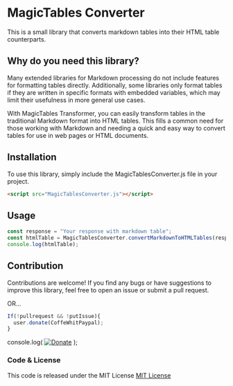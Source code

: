 # MagicTables Converter

This is a small library that converts markdown tables into their HTML table counterparts.

## Why do you need this library?

Many extended libraries for Markdown processing do not include features for formatting tables directly. Additionally, some libraries only format tables if they are written in specific formats with embedded variables, which may limit their usefulness in more general use cases.

With MagicTables Transformer, you can easily transform tables in the traditional Markdown format into HTML tables. This fills a common need for those working with Markdown and needing a quick and easy way to convert tables for use in web pages or HTML documents.


## Installation
To use this library, simply include the MagicTablesConverter.js file in your project.

```html
<script src="MagicTablesConverter.js"></script>
```
## Usage

```javascript
const response = "Your response with markdown table";
const htmlTable = MagicTablesConverter.convertMarkdownToHTMLTables(response);
console.log(htmlTable);
```

## Contribution
Contributions are welcome! If you find any bugs or have suggestions to improve this library, feel free to open an issue or submit a pull request. 

OR...


```javascript
If(!pullrequest && !putIssue){
  user.donate(CoffeWhitPaypal);
}
```

console.log( [![Donate](https://img.shields.io/badge/Donate-PayPal-green.svg)](https://www.paypal.me/borjaoteroferreira) );

### Code & License
This code is released under the MIT License
[MIT License](https://github.com/BorjaOteroFerreira/MagicTables/blob/main/LICENSE)

